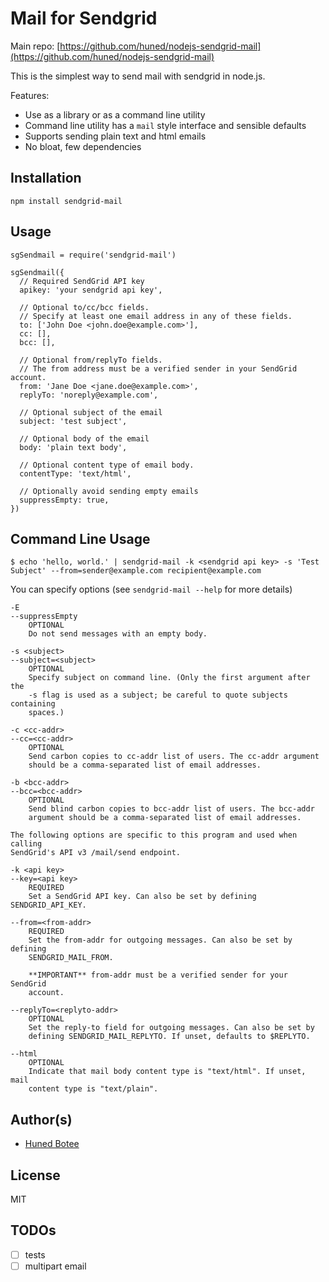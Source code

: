 # Mail for Sendgrid

Main repo: [https://github.com/huned/nodejs-sendgrid-mail](https://github.com/huned/nodejs-sendgrid-mail)

This is the simplest way to send mail with sendgrid in node.js.

Features:

* Use as a library or as a command line utility
* Command line utility has a `mail` style interface and sensible defaults
* Supports sending plain text and html emails
* No bloat, few dependencies

## Installation

    npm install sendgrid-mail

## Usage

    sgSendmail = require('sendgrid-mail')

    sgSendmail({
      // Required SendGrid API key
      apikey: 'your sendgrid api key',

      // Optional to/cc/bcc fields.
      // Specify at least one email address in any of these fields.
      to: ['John Doe <john.doe@example.com>'],
      cc: [],
      bcc: [],

      // Optional from/replyTo fields.
      // The from address must be a verified sender in your SendGrid account.
      from: 'Jane Doe <jane.doe@example.com>',
      replyTo: 'noreply@example.com',

      // Optional subject of the email
      subject: 'test subject',

      // Optional body of the email
      body: 'plain text body',

      // Optional content type of email body.
      contentType: 'text/html',

      // Optionally avoid sending empty emails
      suppressEmpty: true,
    })

## Command Line Usage

    $ echo 'hello, world.' | sendgrid-mail -k <sendgrid api key> -s 'Test Subject' --from=sender@example.com recipient@example.com

You can specify options (see `sendgrid-mail --help` for more details)

    -E
    --suppressEmpty
        OPTIONAL
        Do not send messages with an empty body.

    -s <subject>
    --subject=<subject>
        OPTIONAL
        Specify subject on command line. (Only the first argument after the
        -s flag is used as a subject; be careful to quote subjects containing
        spaces.)

    -c <cc-addr>
    --cc=<cc-addr>
        OPTIONAL
        Send carbon copies to cc-addr list of users. The cc-addr argument
        should be a comma-separated list of email addresses.

    -b <bcc-addr>
    --bcc=<bcc-addr>
        OPTIONAL
        Send blind carbon copies to bcc-addr list of users. The bcc-addr
        argument should be a comma-separated list of email addresses.

    The following options are specific to this program and used when calling
    SendGrid's API v3 /mail/send endpoint.

    -k <api key>
    --key=<api key>
        REQUIRED
        Set a SendGrid API key. Can also be set by defining SENDGRID_API_KEY.

    --from=<from-addr>
        REQUIRED
        Set the from-addr for outgoing messages. Can also be set by defining
        SENDGRID_MAIL_FROM.

        **IMPORTANT** from-addr must be a verified sender for your SendGrid
        account.

    --replyTo=<replyto-addr>
        OPTIONAL
        Set the reply-to field for outgoing messages. Can also be set by
        defining SENDGRID_MAIL_REPLYTO. If unset, defaults to $REPLYTO.

    --html
        OPTIONAL
        Indicate that mail body content type is "text/html". If unset, mail
        content type is "text/plain".

## Author(s)

* [Huned Botee](huned@hunedbotee.com)

## License

MIT

## TODOs

* [ ] tests
* [ ] multipart email
